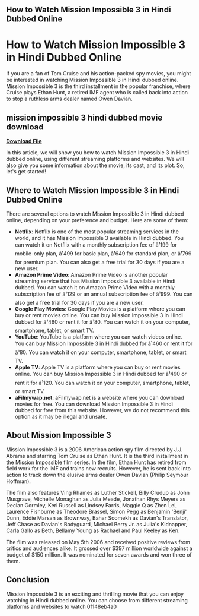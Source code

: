 ## How to Watch Mission Impossible 3 in Hindi Dubbed Online

  
# How to Watch Mission Impossible 3 in Hindi Dubbed Online
 
If you are a fan of Tom Cruise and his action-packed spy movies, you might be interested in watching Mission Impossible 3 in Hindi dubbed online. Mission Impossible 3 is the third installment in the popular franchise, where Cruise plays Ethan Hunt, a retired IMF agent who is called back into action to stop a ruthless arms dealer named Owen Davian.
 
## mission impossible 3 hindi dubbed movie download


[**Download File**](https://www.google.com/url?q=https%3A%2F%2Fgeags.com%2F2tKx9T&sa=D&sntz=1&usg=AOvVaw2yEuVAH747jToRXqdIFXuK)

 
In this article, we will show you how to watch Mission Impossible 3 in Hindi dubbed online, using different streaming platforms and websites. We will also give you some information about the movie, its cast, and its plot. So, let's get started!
 
## Where to Watch Mission Impossible 3 in Hindi Dubbed Online
 
There are several options to watch Mission Impossible 3 in Hindi dubbed online, depending on your preference and budget. Here are some of them:
 
- **Netflix**: Netflix is one of the most popular streaming services in the world, and it has Mission Impossible 3 available in Hindi dubbed. You can watch it on Netflix with a monthly subscription fee of â¹199 for mobile-only plan, â¹499 for basic plan, â¹649 for standard plan, or â¹799 for premium plan. You can also get a free trial for 30 days if you are a new user.
- **Amazon Prime Video**: Amazon Prime Video is another popular streaming service that has Mission Impossible 3 available in Hindi dubbed. You can watch it on Amazon Prime Video with a monthly subscription fee of â¹129 or an annual subscription fee of â¹999. You can also get a free trial for 30 days if you are a new user.
- **Google Play Movies**: Google Play Movies is a platform where you can buy or rent movies online. You can buy Mission Impossible 3 in Hindi dubbed for â¹460 or rent it for â¹80. You can watch it on your computer, smartphone, tablet, or smart TV.
- **YouTube**: YouTube is a platform where you can watch videos online. You can buy Mission Impossible 3 in Hindi dubbed for â¹460 or rent it for â¹80. You can watch it on your computer, smartphone, tablet, or smart TV.
- **Apple TV**: Apple TV is a platform where you can buy or rent movies online. You can buy Mission Impossible 3 in Hindi dubbed for â¹490 or rent it for â¹120. You can watch it on your computer, smartphone, tablet, or smart TV.
- **aFilmywap.net**: aFilmywap.net is a website where you can download movies for free. You can download Mission Impossible 3 in Hindi dubbed for free from this website. However, we do not recommend this option as it may be illegal and unsafe.

## About Mission Impossible 3
 
Mission Impossible 3 is a 2006 American action spy film directed by J.J. Abrams and starring Tom Cruise as Ethan Hunt. It is the third installment in the Mission Impossible film series. In the film, Ethan Hunt has retired from field work for the IMF and trains new recruits. However, he is sent back into action to track down the elusive arms dealer Owen Davian (Philip Seymour Hoffman).
 
The film also features Ving Rhames as Luther Stickell, Billy Crudup as John Musgrave, Michelle Monaghan as Julia Meade, Jonathan Rhys Meyers as Declan Gormley, Keri Russell as Lindsey Farris, Maggie Q as Zhen Lei, Laurence Fishburne as Theodore Brassel, Simon Pegg as Benjamin 'Benji' Dunn, Eddie Marsan as Brownway, Bahar Soomekh as Davian's Translator, Jeff Chase as Davian's Bodyguard, Michael Berry Jr. as Julia's Kidnapper, Carla Gallo as Beth, Bellamy Young as Rachael and Paul Keeley as Ken.
 
The film was released on May 5th 2006 and received positive reviews from critics and audiences alike. It grossed over $397 million worldwide against a budget of $150 million. It was nominated for seven awards and won three of them.
 
## Conclusion
 
Mission Impossible 3 is an exciting and thrilling movie that you can enjoy watching in Hindi dubbed online. You can choose from different streaming platforms and websites to watch
 0f148eb4a0
